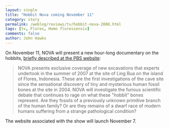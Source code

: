 ```yaml
---
layout: single 
title: "Hobbit Nova coming November 11" 
category: story
permalink: /weblog/reviews/tv/hobbit-nova-2008.html
tags: [tv, Flores, Homo floresiensis] 
comments: false 
author: John Hawks 
---
```


On November 11, NOVA will present a new hour-long documentary on the hobbits, <a href="http://www.pbs.org/wgbh/nova/hobbit/">briefly described at the PBS website</a>: 

<blockquote>NOVA presents exclusive coverage of new excavations that experts undertook in the summer of 2007 at the site of Ling Bua on the island of Flores, Indonesia. These are the first investigations of the cave site since the sensational discovery of tiny and mysterious human fossil bones at the site in 2004. NOVA will investigate the furious scientific debate that continues to rage on what these "hobbit" bones represent. Are they fossils of a previously unknown primitive branch of the human family? Or are they remains of a dwarf race of modern humans suffering from a strange pathological condition?</blockquote>

The website associated with the show will launch November 7. 

